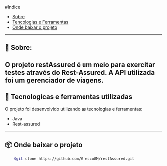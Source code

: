 #Indice
- [Sobre](#-sobre)
- [Tencologias e Ferramentas](#-tecnologicas-e-ferramentas-utilizadas)
- [Onde baixar o projeto](#-onde-baixar-o-projeto)
---
## 📃 Sobre:
O projeto **restAssured** é um meio para exercitar testes através do Rest-Assured.
A API utilizada foi um gerenciador de viagens. 
---
## 🚀 Tecnologicas e ferramentas utilizadas
O projeto foi desenvolvido utilizando as tecnologias e ferramentas:
- Java
- Rest-assured
---
## 📦 Onde baixar o projeto
```bash
    $git clone https://github.com/GreccoGM/restAssured.git
```
